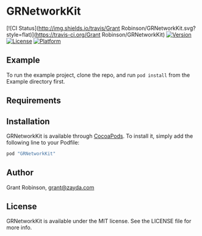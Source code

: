# GRNetworkKit

[![CI Status](http://img.shields.io/travis/Grant Robinson/GRNetworkKit.svg?style=flat)](https://travis-ci.org/Grant Robinson/GRNetworkKit)
[![Version](https://img.shields.io/cocoapods/v/GRNetworkKit.svg?style=flat)](http://cocoapods.org/pods/GRNetworkKit)
[![License](https://img.shields.io/cocoapods/l/GRNetworkKit.svg?style=flat)](http://cocoapods.org/pods/GRNetworkKit)
[![Platform](https://img.shields.io/cocoapods/p/GRNetworkKit.svg?style=flat)](http://cocoapods.org/pods/GRNetworkKit)

## Example

To run the example project, clone the repo, and run `pod install` from the Example directory first.

## Requirements

## Installation

GRNetworkKit is available through [CocoaPods](http://cocoapods.org). To install
it, simply add the following line to your Podfile:

```ruby
pod "GRNetworkKit"
```

## Author

Grant Robinson, grant@zayda.com

## License

GRNetworkKit is available under the MIT license. See the LICENSE file for more info.
